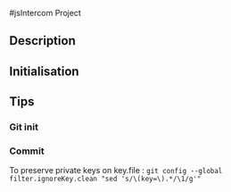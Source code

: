 #jsIntercom Project

## Description
## Initialisation
## Tips
### Git init
### Commit
To preserve private keys on key.file :
```git config --global filter.ignoreKey.clean "sed 's/\(key=\).*/\1/g'"```
